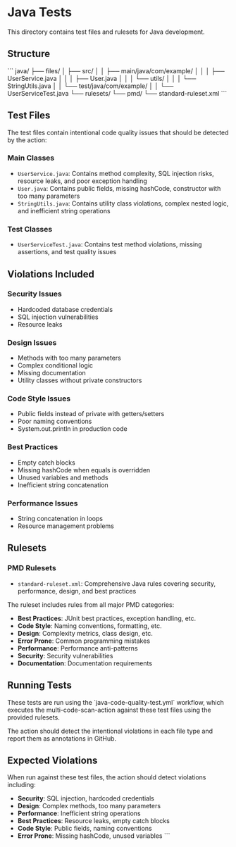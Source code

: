 # Java Tests

This directory contains test files and rulesets for Java development.

## Structure

\`\`\`
java/
├── files/
│   ├── src/
│   │   ├── main/java/com/example/
│   │   │   ├── UserService.java
│   │   │   ├── User.java
│   │   │   └── utils/
│   │   │       └── StringUtils.java
│   │   └── test/java/com/example/
│   │       └── UserServiceTest.java
└── rulesets/
    └── pmd/
        └── standard-ruleset.xml
\`\`\`

## Test Files

The test files contain intentional code quality issues that should be detected by the action:

### Main Classes
- `UserService.java`: Contains method complexity, SQL injection risks, resource leaks, and poor exception handling
- `User.java`: Contains public fields, missing hashCode, constructor with too many parameters
- `StringUtils.java`: Contains utility class violations, complex nested logic, and inefficient string operations

### Test Classes
- `UserServiceTest.java`: Contains test method violations, missing assertions, and test quality issues

## Violations Included

### Security Issues
- Hardcoded database credentials
- SQL injection vulnerabilities
- Resource leaks

### Design Issues
- Methods with too many parameters
- Complex conditional logic
- Missing documentation
- Utility classes without private constructors

### Code Style Issues
- Public fields instead of private with getters/setters
- Poor naming conventions
- System.out.println in production code

### Best Practices
- Empty catch blocks
- Missing hashCode when equals is overridden
- Unused variables and methods
- Inefficient string concatenation

### Performance Issues
- String concatenation in loops
- Resource management problems

## Rulesets

### PMD Rulesets
- `standard-ruleset.xml`: Comprehensive Java rules covering security, performance, design, and best practices

The ruleset includes rules from all major PMD categories:
- **Best Practices**: JUnit best practices, exception handling, etc.
- **Code Style**: Naming conventions, formatting, etc.
- **Design**: Complexity metrics, class design, etc.
- **Error Prone**: Common programming mistakes
- **Performance**: Performance anti-patterns
- **Security**: Security vulnerabilities
- **Documentation**: Documentation requirements

## Running Tests

These tests are run using the \`java-code-quality-test.yml\` workflow, which executes the multi-code-scan-action against these test files using the provided rulesets.

The action should detect the intentional violations in each file type and report them as annotations in GitHub.

## Expected Violations

When run against these test files, the action should detect violations including:
- **Security**: SQL injection, hardcoded credentials
- **Design**: Complex methods, too many parameters
- **Performance**: Inefficient string operations
- **Best Practices**: Resource leaks, empty catch blocks
- **Code Style**: Public fields, naming conventions
- **Error Prone**: Missing hashCode, unused variables
\`\`\`
